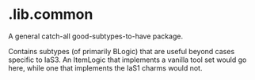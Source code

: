 # .lib.common

A general catch-all good-subtypes-to-have package.

Contains subtypes (of primarily BLogic) that are useful beyond cases specific to IaS3.
An ItemLogic that implements a vanilla tool set would go here,
while one that implements the IaS1 charms would not.